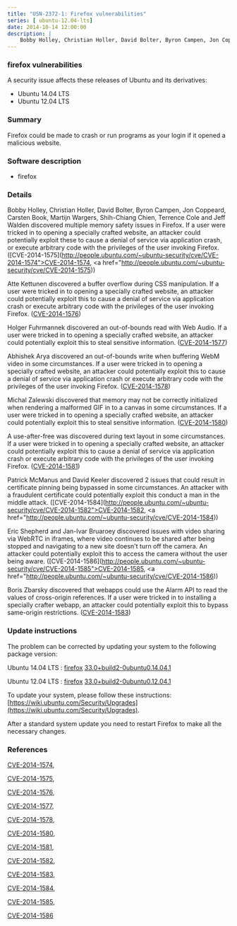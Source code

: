 ```yaml
---
title: "USN-2372-1: Firefox vulnerabilities"
series: [ ubuntu-12.04-lts]
date: 2014-10-14 12:00:00
description: |
    Bobby Holley, Christian Holler, David Bolter, Byron Campen, Jon Coppeard, Carsten Book, Martijn Wargers, Shih-Chiang Chien, Terrence Cole and Jeff Walden discovered multiple memory safety issues in Firefox. If a user were tricked in to opening a specially crafted website, an attacker could potentially exploit these to cause a denial of service via application crash, or execute arbitrary code with the privileges of the user invoking Firefox. ([CVE-2014-1575](http://people.ubuntu.com/~ubuntu-security/cve/CVE-2014-1574">CVE-2014-1574</a>, <a href="http://people.ubuntu.com/~ubuntu-security/cve/CVE-2014-1575))
--- 
```

 
### firefox vulnerabilities

A security issue affects these releases of Ubuntu and its derivatives:

* Ubuntu 14.04 LTS
* Ubuntu 12.04 LTS

### Summary

Firefox could be made to crash or run programs as your login if it opened a malicious website.

### Software description

* firefox 

### Details

Bobby Holley, Christian Holler, David Bolter, Byron Campen, Jon Coppeard, Carsten Book, Martijn Wargers, Shih-Chiang Chien, Terrence Cole and Jeff Walden discovered multiple memory safety issues in Firefox. If a user were tricked in to opening a specially crafted website, an attacker could potentially exploit these to cause a denial of service via application crash, or execute arbitrary code with the privileges of the user invoking Firefox. ([CVE-2014-1575](http://people.ubuntu.com/~ubuntu-security/cve/CVE-2014-1574">CVE-2014-1574</a>, <a href="http://people.ubuntu.com/~ubuntu-security/cve/CVE-2014-1575))

Atte Kettunen discovered a buffer overflow during CSS manipulation. If a user were tricked in to opening a specially crafted website, an attacker could potentially exploit this to cause a denial of service via application crash or execute arbitrary code with the privileges of the user invoking Firefox. ([CVE-2014-1576](http://people.ubuntu.com/~ubuntu-security/cve/CVE-2014-1576))

Holger Fuhrmannek discovered an out-of-bounds read with Web Audio. If a user were tricked in to opening a specially crafted website, an attacker could potentially exploit this to steal sensitive information. ([CVE-2014-1577](http://people.ubuntu.com/~ubuntu-security/cve/CVE-2014-1577))

Abhishek Arya discovered an out-of-bounds write when buffering WebM video in some circumstances. If a user were tricked in to opening a specially crafted website, an attacker could potentially exploit this to cause a denial of service via application crash or execute arbitrary code with the privileges of the user invoking Firefox. ([CVE-2014-1578](http://people.ubuntu.com/~ubuntu-security/cve/CVE-2014-1578))

Michal Zalewski discovered that memory may not be correctly initialized when rendering a malformed GIF in to a canvas in some circumstances. If a user were tricked in to opening a specially crafted website, an attacker could potentially exploit this to steal sensitive information. ([CVE-2014-1580](http://people.ubuntu.com/~ubuntu-security/cve/CVE-2014-1580))

A use-after-free was discovered during text layout in some circumstances. If a user were tricked in to opening a specially crafted website, an attacker could potentially exploit this to cause a denial of service via application crash or execute arbitrary code with the privileges of the user invoking Firefox. ([CVE-2014-1581](http://people.ubuntu.com/~ubuntu-security/cve/CVE-2014-1581))

Patrick McManus and David Keeler discovered 2 issues that could result in certificate pinning being bypassed in some circumstances. An attacker with a fraudulent certificate could potentially exploit this conduct a man in the middle attack. ([CVE-2014-1584](http://people.ubuntu.com/~ubuntu-security/cve/CVE-2014-1582">CVE-2014-1582</a>, <a href="http://people.ubuntu.com/~ubuntu-security/cve/CVE-2014-1584))

Eric Shepherd and Jan-Ivar Bruaroey discovered issues with video sharing via WebRTC in iframes, where video continues to be shared after being stopped and navigating to a new site doesn&#39;t turn off the camera. An attacker could potentially exploit this to access the camera without the user being aware. ([CVE-2014-1586](http://people.ubuntu.com/~ubuntu-security/cve/CVE-2014-1585">CVE-2014-1585</a>, <a href="http://people.ubuntu.com/~ubuntu-security/cve/CVE-2014-1586))

Boris Zbarsky discovered that webapps could use the Alarm API to read the values of cross-origin references. If a user were tricked in to installing a specially crafter webapp, an attacker could potentially exploit this to bypass same-origin restrictions. ([CVE-2014-1583](http://people.ubuntu.com/~ubuntu-security/cve/CVE-2014-1583)) 

### Update instructions

The problem can be corrected by updating your system to the following package version:

Ubuntu 14.04 LTS
 : [firefox](https://launchpad.net/ubuntu/+source/firefox) <span> [33.0+build2-0ubuntu0.14.04.1](https://launchpad.net/ubuntu/+source/firefox/33.0+build2-0ubuntu0.14.04.1) </span> 

Ubuntu 12.04 LTS
 : [firefox](https://launchpad.net/ubuntu/+source/firefox) <span> [33.0+build2-0ubuntu0.12.04.1](https://launchpad.net/ubuntu/+source/firefox/33.0+build2-0ubuntu0.12.04.1) </span> 

To update your system, please follow these instructions: [https://wiki.ubuntu.com/Security/Upgrades](https://wiki.ubuntu.com/Security/Upgrades).

After a standard system update you need to restart Firefox to make all the necessary changes. 

### References

 [CVE-2014-1574](http://people.ubuntu.com/~ubuntu-security/cve/CVE-2014-1574), 

 [CVE-2014-1575](http://people.ubuntu.com/~ubuntu-security/cve/CVE-2014-1575), 

 [CVE-2014-1576](http://people.ubuntu.com/~ubuntu-security/cve/CVE-2014-1576), 

 [CVE-2014-1577](http://people.ubuntu.com/~ubuntu-security/cve/CVE-2014-1577), 

 [CVE-2014-1578](http://people.ubuntu.com/~ubuntu-security/cve/CVE-2014-1578), 

 [CVE-2014-1580](http://people.ubuntu.com/~ubuntu-security/cve/CVE-2014-1580), 

 [CVE-2014-1581](http://people.ubuntu.com/~ubuntu-security/cve/CVE-2014-1581), 

 [CVE-2014-1582](http://people.ubuntu.com/~ubuntu-security/cve/CVE-2014-1582), 

 [CVE-2014-1583](http://people.ubuntu.com/~ubuntu-security/cve/CVE-2014-1583), 

 [CVE-2014-1584](http://people.ubuntu.com/~ubuntu-security/cve/CVE-2014-1584), 

 [CVE-2014-1585](http://people.ubuntu.com/~ubuntu-security/cve/CVE-2014-1585), 

 [CVE-2014-1586](http://people.ubuntu.com/~ubuntu-security/cve/CVE-2014-1586)
 
